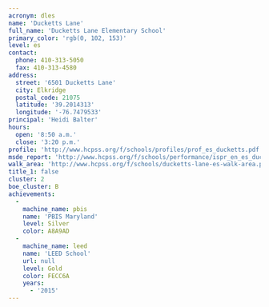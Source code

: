 ```yaml
---
acronym: dles
name: 'Ducketts Lane'
full_name: 'Ducketts Lane Elementary School'
primary_color: 'rgb(0, 102, 153)'
level: es
contact:
  phone: 410-313-5050
  fax: 410-313-4580
address:
  street: '6501 Ducketts Lane'
  city: Elkridge
  postal_code: 21075
  latitude: '39.2014313'
  longitude: '-76.7479533'
principal: 'Heidi Balter'
hours:
  open: '8:50 a.m.'
  close: '3:20 p.m.'
profile: 'http://www.hcpss.org/f/schools/profiles/prof_es_ducketts.pdf'
msde_report: 'http://www.hcpss.org/f/schools/performance/ispr_en_es_duckettslane.pdf'
walk_area: 'http://www.hcpss.org/f/schools/ducketts-lane-es-walk-area.pdf'
title_1: false
cluster: 2
boe_cluster: B
achievements:
  -
    machine_name: pbis
    name: 'PBIS Maryland'
    level: Silver
    color: A8A9AD
  -
    machine_name: leed
    name: 'LEED School'
    url: null
    level: Gold
    color: FECC6A
    years:
      - '2015'
---
```


